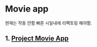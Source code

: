 Movie app
==========

현재는 작동 안함 빠른 시일내에 리팩토링 해야함.

## 1. [Project Movie App](https://github.com/KangJiJi/Movie-App)
